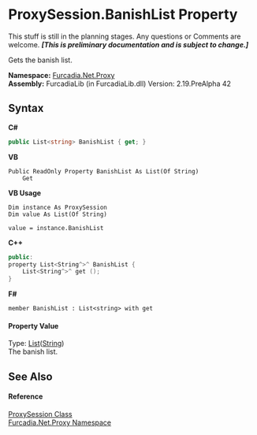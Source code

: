 # ProxySession.BanishList Property 
This stuff is still in the planning stages. Any questions or Comments are welcome. _**\[This is preliminary documentation and is subject to change.\]**_

Gets the banish list.

**Namespace:**&nbsp;<a href="N_Furcadia_Net_Proxy">Furcadia.Net.Proxy</a><br />**Assembly:**&nbsp;FurcadiaLib (in FurcadiaLib.dll) Version: 2.19.PreAlpha 42

## Syntax

**C#**<br />
``` C#
public List<string> BanishList { get; }
```

**VB**<br />
``` VB
Public ReadOnly Property BanishList As List(Of String)
	Get
```

**VB Usage**<br />
``` VB Usage
Dim instance As ProxySession
Dim value As List(Of String)

value = instance.BanishList

```

**C++**<br />
``` C++
public:
property List<String^>^ BanishList {
	List<String^>^ get ();
}
```

**F#**<br />
``` F#
member BanishList : List<string> with get

```


#### Property Value
Type: <a href="http://msdn2.microsoft.com/en-us/library/6sh2ey19" target="_blank">List</a>(<a href="http://msdn2.microsoft.com/en-us/library/s1wwdcbf" target="_blank">String</a>)<br />The banish list.

## See Also


#### Reference
<a href="T_Furcadia_Net_Proxy_ProxySession">ProxySession Class</a><br /><a href="N_Furcadia_Net_Proxy">Furcadia.Net.Proxy Namespace</a><br />